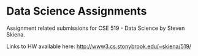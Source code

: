 # Data Science Assignments

Assignment related submissions for CSE 519 - Data Science by Steven Skiena.

Links to HW available here: http://www3.cs.stonybrook.edu/~skiena/519/

